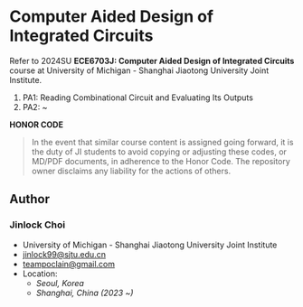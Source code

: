 # Computer Aided Design of Integrated Circuits
Refer to 2024SU **ECE6703J: Computer Aided Design of Integrated Circuits** course at University of Michigan - Shanghai Jiaotong University Joint Institute.

1. PA1: Reading Combinational Circuit and Evaluating Its Outputs
2. PA2: ~

**HONOR CODE**  
> In the event that similar course content is assigned going forward, it is the duty of JI students to avoid copying or adjusting these codes, or MD/PDF documents, in adherence to the Honor Code. The repository owner disclaims any liability for the actions of others.

## Author

### Jinlock Choi
- University of Michigan - Shanghai Jiaotong University Joint Institute
- jinlock99@sjtu.edu.cn
- teampoclain@gmail.com
- Location:
    - *Seoul, Korea*
    - *Shanghai, China (2023 ~)*
